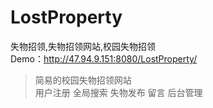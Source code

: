 # LostProperty
失物招领,失物招领网站,校园失物招领  
Demo：http://47.94.9.151:8080/LostProperty/
>简易的校园失物招领网站  
用户注册 全局搜索 失物发布 留言 后台管理
